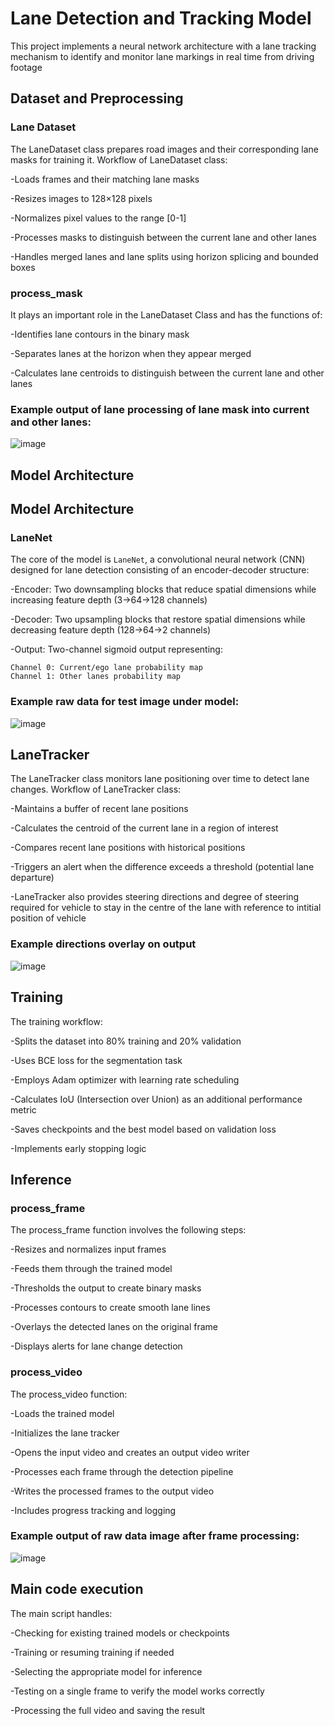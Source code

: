 # Lane Detection and Tracking Model

This project implements a neural network architecture with a lane tracking mechanism to identify and monitor lane markings in real time from driving footage

## Dataset and Preprocessing

### Lane Dataset
The LaneDataset class prepares road images and their corresponding lane masks for training it. Workflow of LaneDataset class:


-Loads frames and their matching lane masks

-Resizes images to 128×128 pixels

-Normalizes pixel values to the range [0-1]

-Processes masks to distinguish between the current lane and other lanes

-Handles merged lanes and lane splits using horizon splicing and bounded boxes

### process_mask

It plays an important role in the LaneDataset Class and has the functions of:

-Identifies lane contours in the binary mask

-Separates lanes at the horizon when they appear merged

-Calculates lane centroids to distinguish between the current lane and other lanes

### Example output of lane processing of lane mask into current and other lanes:

![image](https://github.com/user-attachments/assets/20a06661-0710-441d-80d7-5ad562585ad5)


## Model Architecture

## Model Architecture

### LaneNet

The core of the model is `LaneNet`, a convolutional neural network (CNN) designed for lane detection consisting of an encoder-decoder structure:

-Encoder: Two downsampling blocks that reduce spatial dimensions while increasing feature depth (3→64→128 channels)

-Decoder: Two upsampling blocks that restore spatial dimensions while decreasing feature depth (128→64→2 channels)

-Output: Two-channel sigmoid output representing:

    Channel 0: Current/ego lane probability map
    Channel 1: Other lanes probability map

### Example raw data for test image under model:

![image](https://github.com/user-attachments/assets/163c498c-233e-4410-b193-78a43b1209a7)


## LaneTracker

The LaneTracker class monitors lane positioning over time to detect lane changes. Workflow of LaneTracker class:

-Maintains a buffer of recent lane positions

-Calculates the centroid of the current lane in a region of interest

-Compares recent lane positions with historical positions

-Triggers an alert when the difference exceeds a threshold (potential lane departure)

-LaneTracker also provides steering directions and degree of steering required for vehicle to stay in the centre of the lane with reference to intitial position of vehicle

### Example directions overlay on output 

![image](https://github.com/user-attachments/assets/d8c7a03a-49d4-4881-91da-6927f4de23ee)


## Training

The training workflow:

-Splits the dataset into 80% training and 20% validation

-Uses BCE loss for the segmentation task

-Employs Adam optimizer with learning rate scheduling

-Calculates IoU (Intersection over Union) as an additional performance metric

-Saves checkpoints and the best model based on validation loss

-Implements early stopping logic

## Inference

### process_frame

The process_frame function involves the following steps:

-Resizes and normalizes input frames

-Feeds them through the trained model

-Thresholds the output to create binary masks

-Processes contours to create smooth lane lines

-Overlays the detected lanes on the original frame

-Displays alerts for lane change detection

### process_video

The process_video function:

-Loads the trained model

-Initializes the lane tracker

-Opens the input video and creates an output video writer

-Processes each frame through the detection pipeline

-Writes the processed frames to the output video

-Includes progress tracking and logging

### Example output of raw data image after frame processing:

![image](https://github.com/user-attachments/assets/0889fbff-0a57-4df9-bcb5-f67e9a080275)



## Main code execution

The main script handles:

-Checking for existing trained models or checkpoints

-Training or resuming training if needed

-Selecting the appropriate model for inference

-Testing on a single frame to verify the model works correctly

-Processing the full video and saving the result


